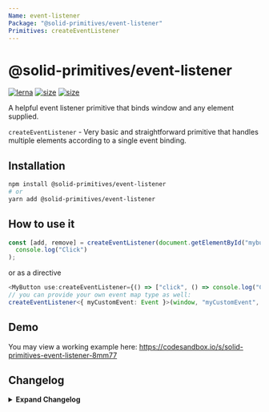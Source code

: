 ```yaml
---
Name: event-listener
Package: "@solid-primitives/event-listener"
Primitives: createEventListener
---
```


# @solid-primitives/event-listener

[![lerna](https://img.shields.io/badge/maintained%20with-lerna-cc00ff.svg)](https://lerna.js.org/)
[![size](https://img.shields.io/bundlephobia/minzip/@solid-primitives/event-listener)](https://bundlephobia.com/package/@solid-primitives/event-listener)
[![size](https://img.shields.io/npm/v/@solid-primitives/event-listener)](https://www.npmjs.com/package/@solid-primitives/event-listener)

A helpful event listener primitive that binds window and any element supplied.

`createEventListener` - Very basic and straightforward primitive that handles multiple elements according to a single event binding.

## Installation

```bash
npm install @solid-primitives/event-listener
# or
yarn add @solid-primitives/event-listener
```

## How to use it

```ts
const [add, remove] = createEventListener(document.getElementById("mybutton"), "mouseDown", () =>
  console.log("Click")
);
```

or as a directive

```ts
<MyButton use:createEventListener={() => ["click", () => console.log("Click")]}>Click!</MyButton>;
// you can provide your own event map type as well:
createEventListener<{ myCustomEvent: Event }>(window, "myCustomEvent", () => console.log("yup!"));
```

## Demo

You may view a working example here: https://codesandbox.io/s/solid-primitives-event-listener-8mm77

## Changelog

<details>
<summary><b>Expand Changelog</b></summary>

0.0.100

First ported commit from react-use-event-listener.

1.1.4

Released a version with type mostly cleaned up.

1.2.3

Switched to a more idiomatic pattern: Warning: incompatible with the previous version!

</details>
